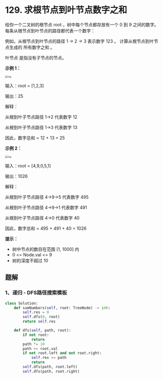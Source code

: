 # 129. 求根节点到叶节点数字之和

给你一个二叉树的根节点 root ，树中每个节点都存放有一个 0 到 9 之间的数字。
每条从根节点到叶节点的路径都代表一个数字：

例如，从根节点到叶节点的路径 1 -> 2 -> 3 表示数字 123 。
计算从根节点到叶节点生成的 所有数字之和 。

叶节点 是指没有子节点的节点。

 

**示例 1：**

<img src="https://assets.leetcode.com/uploads/2021/02/19/num1tree.jpg" alt="img" style="zoom:50%;" />

输入：root = [1,2,3]

输出：25

解释：

从根到叶子节点路径 1->2 代表数字 12

从根到叶子节点路径 1->3 代表数字 13

因此，数字总和 = 12 + 13 = 25

**示例 2：**

<img src="https://assets.leetcode.com/uploads/2021/02/19/num2tree.jpg" alt="img" style="zoom:50%;" />

输入：root = [4,9,0,5,1]

输出：1026

解释：

从根到叶子节点路径 4->9->5 代表数字 495

从根到叶子节点路径 4->9->1 代表数字 491

从根到叶子节点路径 4->0 代表数字 40

因此，数字总和 = 495 + 491 + 40 = 1026

**提示：**

- 树中节点的数目在范围 [1, 1000] 内
- 0 <= Node.val <= 9
- 树的深度不超过 10

## 题解

### 1、递归 - DFS路径搜索模板

```python
class Solution:
    def sumNumbers(self, root: TreeNode) -> int:
        self.res = 0
        self.dfs(0, root)
        return self.res

    def dfs(self, path, root):
        if not root:
            return
        path *= 10
        path += root.val
        if not root.left and not root.right:
            self.res += path
            return
        self.dfs(path, root.left)
        self.dfs(path, root.right)
```

